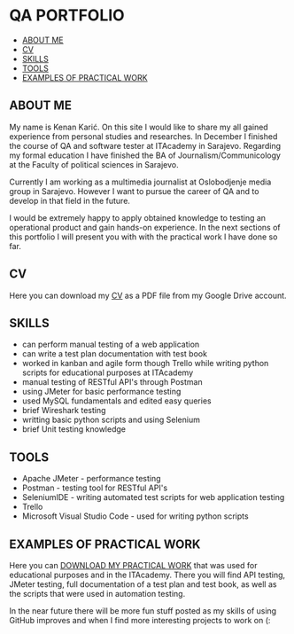 # QA PORTFOLIO

- [ABOUT ME](#ABOUT-ME)
- [CV](#CV)
- [SKILLS](#SKILLS)
- [TOOLS](#TOOLS)
- [EXAMPLES OF PRACTICAL WORK](#EXAMPLES-OF-PRACTICAL-WORK)

## ABOUT ME 

My name is Kenan Karić.  On this site I would like to share my all gained experience from personal studies and researches. In December I finished the course of QA and software tester at ITAcademy in Sarajevo. Regarding my formal education I have finished the BA of Journalism/Communicology at the Faculty of political sciences in Sarajevo. 

Currently I am working as a multimedia journalist at Oslobodjenje media group in Sarajevo. However I want to pursue the career of QA and to develop in that field in the future. 

I would be extremely happy to apply obtained knowledge to testing an operational product and gain hands-on experience. In the next sections of this portfolio I will present you with with the practical work I have done so far. 

## CV 

Here you can download my [CV](https://drive.google.com/file/d/1avQyEWGXCwdgXtTgeQJIZzJKsaR4a1vP/view?usp=sharing) as a PDF file from my Google Drive account. 

## SKILLS

- can perform manual testing of a web application
- can write a test plan documentation with test book
- worked in kanban and agile form though Trello while writing python scripts for educational purposes at ITAcademy 
- manual testing of RESTful API's through Postman
- using JMeter for basic performance testing 
- used MySQL fundamentals and edited easy queries 
- brief Wireshark testing 
- writting basic python scripts and using Selenium 
- brief Unit testing knowledge 

## TOOLS

- Apache JMeter - performance testing 
- Postman - testing tool for RESTful API's
- SeleniumIDE - writing automated test scripts for web application testing
- Trello
- Microsoft Visual Studio Code - used for writing python scripts 

## EXAMPLES OF PRACTICAL WORK 

Here you can [DOWNLOAD MY PRACTICAL WORK](https://drive.google.com/drive/folders/1EwgyNur4JfD4EWBXskGDwwhmUy9zunXd?usp=sharing) that was used for educational purposes and in the ITAcademy. There you will find API testing, JMeter testing, full documentation of a test plan and test book, as well as the scripts that were used in automation testing. 

In the near future there will be more fun stuff posted as my skills of using GitHub improves and when I find more interesting projects to work on (: 
